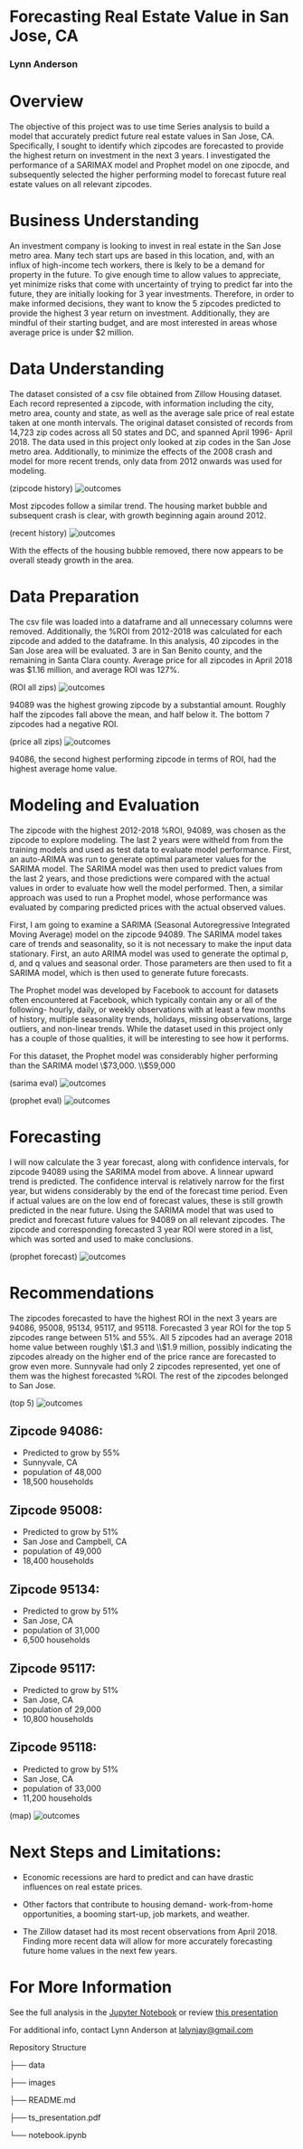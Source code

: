 # Forecasting Real Estate Value in San Jose, CA


### Lynn Anderson


# Overview

The objective of this project was to use time Series analysis to build a model that accurately predict future real estate values in San Jose, CA. Specifically, I sought to identify which zipcodes are forecasted to provide the highest return on investment in the next 3 years. I investigated the performance of a SARIMAX model and Prophet model on one zipocde, and subsequently selected the higher performing model to forecast future real estate values on all relevant zipcodes.


# Business Understanding

An investment company is looking to invest in real estate in the San Jose metro area. Many tech start ups are based in this location, and, with an influx of high-income tech workers, there is lkely to be a demand for property in the future. To give enough time to allow values to appreciate, yet minimize risks that come with uncertainty of trying to predict far into the future, they are initially looking for 3 year investments. Therefore, in order to make informed decisions, they want to know the 5 zipcodes predicted to provide the highest 3 year return on investment. Additionally, they are mindful of their starting budget, and are most interested in areas whose average price is under $2 million.


# Data Understanding

The dataset consisted of a csv file obtained from Zillow Housing dataset. Each record represented a zipcode, with information including the city, metro area, county and state, as well as the average sale price of real estate taken at one month intervals. The original dataset consisted of records from 14,723 zip codes across all 50 states and DC, and spanned April 1996- April 2018. The data used in this project only looked at zip codes in the San Jose metro area. Additionally, to minimize the effects of the 2008 crash and model for more recent trends, only data from 2012 onwards was used for modeling.

(zipcode history) ![outcomes](https://github.com/lalynjay/Time_series_analysis/blob/main/images/history_all_years.png)

Most zipcodes follow a similar trend. The housing market bubble and subsequent crash is clear, with growth beginning again around 2012.


(recent history) ![outcomes](https://github.com/lalynjay/Time_series_analysis/blob/main/images/history_2102.png)

With the effects of the housing bubble removed, there now appears to be overall steady growth in the area.


# Data Preparation

The csv file was loaded into a dataframe and all unnecessary columns were removed. Additionally, the %ROI from 2012-2018 was calculated for each zipcode and added to the dataframe. In this analysis, 40 zipcodes in the San Jose area will be evaluated. 3 are in San Benito county, and the remaining in Santa Clara county. Average price for all zipcodes in April 2018 was $1.16 million, and average ROI was 127%. 

(ROI all zips) ![outcomes](https://github.com/lalynjay/Time_series_analysis/blob/main/images/ROI_all_zips.png)

94089 was the highest growing zipcode by a substantial amount. Roughly half the zipcodes fall above the mean, and half below it. The bottom 7 zipcodes had a negative ROI.

(price all zips) ![outcomes](https://github.com/lalynjay/Time_series_analysis/blob/main/images/price_all_zips.png)

94086, the second highest performing zipcode in terms of ROI, had the highest average home value. 

# Modeling and Evaluation

The zipcode with the highest 2012-2018 %ROI, 94089, was chosen as the zipcode to explore modeling. The last 2 years were witheld from from the training models and used as test data to evaluate model performance. First, an auto-ARIMA was run to generate optimal parameter values for the SARIMA model. The SARIMA model was then used to predict values from the last 2 years, and those predictions were compared with the actual values in order to evaluate how well the model performed. Then, a similar approach was used to run a Prophet model, whose performance was evaluated by comparing predicted prices with the actual observed values. 


First, I am going to examine a SARIMA (Seasonal Autoregressive Integrated Moving Average) model on the zipcode 94089. The SARIMA model takes care of trends and seasonality, so it is not necessary to make the input data stationary. First, an auto ARIMA model was used to generate the optimal p, d, and q values and seasonal order. Those parameters are then used to fit a SARIMA model, which is then used to generate future forecasts.

The Prophet model was developed by Facebook to account for datasets often encountered at Facebook, which typically contain any or all of the following- hourly, daily, or weekly observations with at least a few months of history, multiple seasonality trends, holidays, missing observations, large outliers, and non-linear trends. While the dataset used in this project only has a couple of those qualities, it will be interesting to see how it performs.

For this dataset, the Prophet model was considerably higher performing than the SARIMA model \\$73,000. \\$59,000


(sarima eval) ![outcomes](https://github.com/lalynjay/Time_series_analysis/blob/main/images/sarima_eval.png)

(prophet eval) ![outcomes](https://github.com/lalynjay/Time_series_analysis/blob/main/images/proph_preds.png)




# Forecasting

I will now calculate the 3 year forecast, along with confidence intervals, for zipcode 94089 using the SARIMA model from above. A linnear upward trend is predicted. The confidence interval is relatively narrow for the first year, but widens considerably by the end of the forecast time period. Even if actual values are on the low end of forecast values, these is still growth predicted in the near future. 
Using the SARIMA model that was used to predict and forecast future values for 94089 on all relevant zipcodes. The zipcode and corresponding forecasted 3 year ROI were stored in a list, which was sorted and used to make conclusions.

(prophet forecast) ![outcomes](https://github.com/lalynjay/Time_series_analysis/blob/main//images/proph_forecast.png)


# Recommendations

The zipcodes forecasted to have the highest ROI in the next 3 years are 94086, 95008, 95134, 95117, and 95118. Forecasted 3 year ROI for the top 5 zipcodes range between 51% and 55%. All 5 zipcodes had an average 2018 home value between roughly \\$1.3 and \\$1.9 million, possibly indicating the zipcodes already on the higher end of the price rance are forecasted to grow even more. Sunnyvale had only 2 zipcodes represented, yet one of them was the highest forecasted %ROI. The rest of the zipcodes belonged to San Jose.

(top 5) ![outcomes](https://github.com/lalynjay/Time_series_analysis/blob/main//images/top5_ROI.png)


## Zipcode 94086:
- Predicted to grow by 55%
- Sunnyvale, CA
- population of 48,000 
- 18,500 households

## Zipcode 95008:
- Predicted to grow by 51%
- San Jose and Campbell, CA
- population of 49,000
- 18,400 households

## Zipcode 95134:
- Predicted to grow by 51%
- San Jose, CA
- population of 31,000
- 6,500 households

## Zipcode 95117:
- Predicted to grow by 51%
- San Jose, CA
- population of 29,000
- 10,800 households

## Zipcode 95118:
- Predicted to grow by 51%
- San Jose, CA
- population of 33,000
- 11,200 households

(map) ![outcomes](https://github.com/lalynjay/Time_series_analysis/blob/main/images/map.png)


# Next Steps and Limitations:

- Economic recessions are hard to predict and can have drastic influences on real estate prices. 


- Other factors that contribute to housing demand- work-from-home opportunities, a booming start-up, job markets, and weather.


- The Zillow dataset had its most recent observations from April 2018. Finding more recent data will allow for more accurately forecasting future home values in the next few years.


# For More Information

See the full analysis in the [Jupyter Notebook](https://github.com/lalynjay/Time_series_analysis/blob/main/Time_series_analysis.ipynb) or review [this presentation](https://github.com/lalynjay/weather_classification/blob/main/weather_classification.pdf)

For additional info, contact Lynn Anderson at lalynjay@gmail.com

Repository Structure

├── data 

├── images

├── README.md

├── ts_presentation.pdf

└── notebook.ipynb
